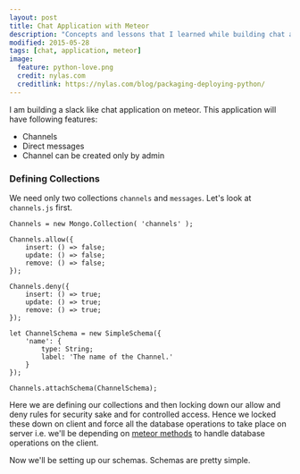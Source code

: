 ```yaml
---
layout: post
title: Chat Application with Meteor
description: "Concepts and lessons that I learned while building chat application on meteor."
modified: 2015-05-28
tags: [chat, application, meteor]
image:
  feature: python-love.png
  credit: nylas.com
  creditlink: https://nylas.com/blog/packaging-deploying-python/
---
```

I am building a slack like chat application on meteor. This application will have following features:
* Channels
* Direct messages
* Channel can be created only by admin

### Defining Collections
We need only two collections `channels` and `messages`. Let's look at `channels.js` first.

```
Channels = new Mongo.Collection( 'channels' );

Channels.allow({
	insert: () => false;
	update: () => false;
	remove: () => false;
});

Channels.deny({
	insert: () => true;
	update: () => true;
	remove: () => true;
});

let ChannelSchema = new SimpleSchema({
	'name': {
		type: String;
		label: 'The name of the Channel.'
	}
});

Channels.attachSchema(ChannelSchema);
```
Here we are defining our collections and then locking down our allow and deny rules for security sake and for controlled access. Hence we locked these down on client and force all the database operations to take place on server i.e. we'll be depending on [meteor methods](http://docs.meteor.com/api/methods.html#Meteor-methods) to handle database operations on the client.

Now we'll be setting up our schemas. Schemas are pretty simple. 
